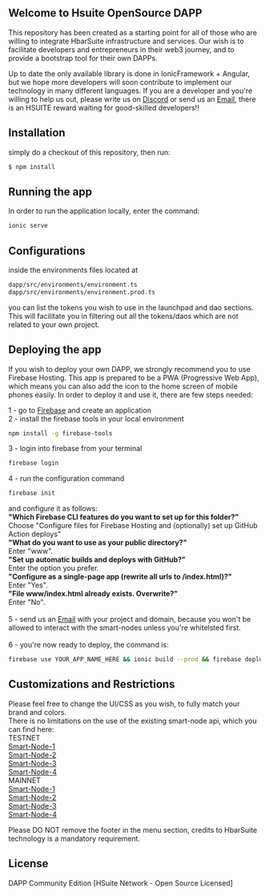## Welcome to Hsuite OpenSource DAPP
This repository has been created as a starting point for all of those who are willing to integrate HbarSuite infrastructure and services.
Our wish is to facilitate developers and entrepreneurs in their web3 journey, and to provide a bootstrap tool for their own DAPPs.

Up to date the only available library is done in IonicFramework + Angular, but we hope more developers will soon contribute to implement our technology in many different languages. If you are a developer and you're willing to help us out, please write us on [Discord](https://discord.gg/bHtu9AduNH) or send us an [Email](mailto:info@hbarsuite.network), there is an HSUITE reward waiting for good-skilled developers!!

## Installation
simply do a checkout of this repository, then run:
```bash
$ npm install
```

## Running the app
In order to run the application locally, enter the command:
```bash
ionic serve
```

## Configurations
inside the environments files located at
```bash
dapp/src/environments/environment.ts
dapp/src/environments/environment.prod.ts
```
you can list the tokens you wish to use in the launchpad and dao sections.
This will facilitate you in filtering out all the tokens/daos which are not related to your own project.

## Deploying the app
If you wish to deploy your own DAPP, we strongly recommend you to use Firebase Hosting.
This app is prepared to be a PWA (Progressive Web App), which means you can also add the icon to the home screen of mobile phones easily.
In order to deploy it and use it, there are few steps needed:

1 - go to [Firebase](https://console.firebase.google.com/u/0/) and create an application<br />
2 - install the firebase tools in your local environment
```bash
npm install -g firebase-tools
```
3 - login into firebase from your terminal
```bash
firebase login
```
4 - run the configuration command
```bash
firebase init
```
and configure it as follows:<br />
<b>"Which Firebase CLI features do you want to set up for this folder?"</b><br />
Choose "Configure files for Firebase Hosting and (optionally) set up GitHub Action deploys"<br />
<b>"What do you want to use as your public directory?"</b><br />Enter "www".<br />
<b>"Set up automatic builds and deploys with GitHub?"</b><br />Enter the option you prefer.<br />
<b>"Configure as a single-page app (rewrite all urls to /index.html)?"</b><br />Enter "Yes".<br />
<b>"File www/index.html already exists. Overwrite?"</b><br />Enter "No".<br /><br />
5 - send us an [Email](mailto:info@hbarsuite.network) with your project and domain, because you won't be allowed to interact with the smart-nodes unless you're whitelsted first.<br /><br />
6 - you're now ready to deploy, the command is:
```bash
firebase use YOUR_APP_NAME_HERE && ionic build --prod && firebase deploy
```

## Customizations and Restrictions
Please feel free to change the UI/CSS as you wish, to fully match your brand and colors.<br />
There is no limitations on the use of the existing smart-node api, which you can find here:<br />
TESTNET<br />
[Smart-Node-1](testnet-sn1.hbarsuite.network/api)<br />
[Smart-Node-2](testnet-sn2.hbarsuite.network/api)<br />
[Smart-Node-3](testnet-sn3.hbarsuite.network/api)<br />
[Smart-Node-4](testnet-sn4.hbarsuite.network/api)<br />
MAINNET<br />
[Smart-Node-1](mainnet-sn1.hbarsuite.network/api)<br />
[Smart-Node-2](mainnet-sn2.hbarsuite.network/api)<br />
[Smart-Node-3](mainnet-sn3.hbarsuite.network/api)<br />
[Smart-Node-4](mainnet-sn4.hbarsuite.network/api)<br />

Please DO NOT remove the footer in the menu section, credits to HbarSuite technology is a mandatory requirement.

## License
DAPP Community Edition [HSuite Network - Open Source Licensed]
